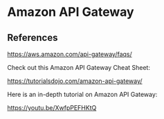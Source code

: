 # Amazon API Gateway


## References

https://aws.amazon.com/api-gateway/faqs/

Check out this Amazon API Gateway Cheat Sheet:

https://tutorialsdojo.com/amazon-api-gateway/

Here is an in-depth tutorial on Amazon API Gateway:

https://youtu.be/XwfpPEFHKtQ